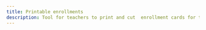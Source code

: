 ```yaml
---
title: Printable enrollments
description: Tool for teachers to print and cut  enrollment cards for their courses
---
```


<script setup>
import { defineClientComponent } from 'vitepress'

const PrintEnrollments = defineClientComponent(() => import('./PrintEnrollments.vue'))

</script>

<PrintEnrollments />
